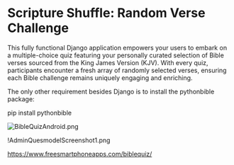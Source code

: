 # Scripture Shuffle: Random Verse Challenge 
This fully functional Django application empowers your users to embark on a multiple-choice quiz featuring your personally curated selection of Bible verses sourced from the King James Version (KJV). With every quiz, participants encounter a fresh array of randomly selected verses, ensuring each Bible challenge remains uniquely engaging and enriching. 

The only other requirement besides Django is to install the pythonbible package: 

pip install pythonbible

![BibleQuizAndroid.png](https://www.freesmartphoneapps.com/static/projects/images/BibleQuizAndroid.png)

!AdminQuesmodelScreenshot1.png[](https://www.freesmartphoneapps.com/static/projects/images/AdminQuesmodelScreenshot.png)


https://www.freesmartphoneapps.com/biblequiz/


